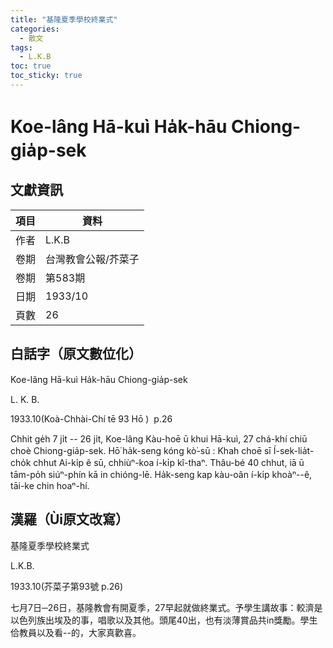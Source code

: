 ```yaml
---
title: "基隆夏季學校終業式"
categories:
  - 散文
tags:
  - L.K.B 
toc: true
toc_sticky: true
---
```


# Koe-lâng Hā-kuì Ha̍k-hāu Chiong-gia̍p-sek

## 文獻資訊

| 項目 | 資料 |
|---|---|
| 作者 | L.K.B  |
| 卷期 | 台灣教會公報/芥菜子 |
| 卷期 | 第583期 |
| 日期 | 1933/10 |
| 頁數 | 26 |

## 白話字（原文數位化）

Koe-lâng Hā-kuì Ha̍k-hāu Chiong-gia̍p-sek

L. K. B.

1933.10(Koà-Chhài-Chí tē 93 Hō )  p.26

Chhit ge̍h 7 ji̍t -- 26 ji̍t, Koe-lâng Kàu-hoē ū khui Hā-kuì, 27 chá-khí chiū choè Chiong-gia̍p-sek. Hō͘ ha̍k-seng kóng kò͘-sū : Khah choē sī Í-sek-lia̍t-cho̍k chhut Ai-ki̍p ê sū, chhiùⁿ-koa í-ki̍p kî-thaⁿ. Thâu-bé 40 chhut, iā ū tām-po̍h siúⁿ-phín kā in chióng-lē. Ha̍k-seng kap kàu-oân í-ki̍p khoàⁿ--ê, tāi-ke chin hoaⁿ-hí.

## 漢羅（Ùi原文改寫）

基隆夏季學校終業式

L.K.B.

1933.10(芥菜子第93號 p.26)

七月7日─26日，基隆教會有開夏季，27早起就做終業式。予學生講故事：較濟是以色列族出埃及的事，唱歌以及其他。頭尾40出，也有淡薄賞品共in獎勵。學生佮教員以及看--的，大家真歡喜。
